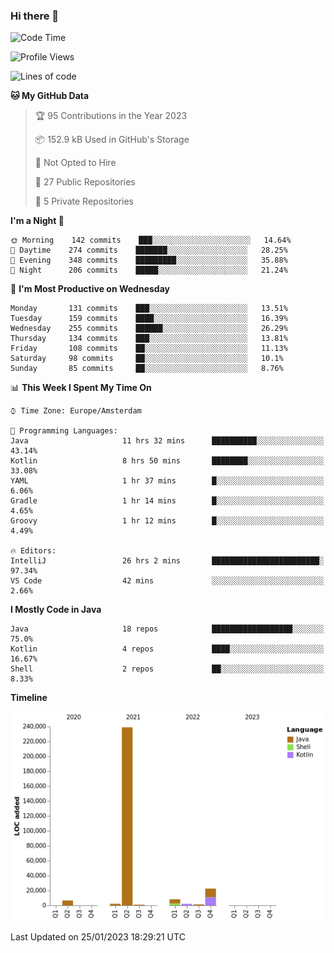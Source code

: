### Hi there 👋


<!--START_SECTION:waka-->
![Code Time](http://img.shields.io/badge/Code%20Time-2%2C927%20hrs%2024%20mins-blue)

![Profile Views](http://img.shields.io/badge/Profile%20Views-6-blue)

![Lines of code](https://img.shields.io/badge/From%20Hello%20World%20I%27ve%20Written-283%20Thousand%20lines%20of%20code-blue)

**🐱 My GitHub Data** 

> 🏆 95 Contributions in the Year 2023
 > 
> 📦 152.9 kB Used in GitHub's Storage 
 > 
> 🚫 Not Opted to Hire
 > 
> 📜 27 Public Repositories 
 > 
> 🔑 5 Private Repositories  
 > 
**I'm a Night 🦉** 

```text
🌞 Morning    142 commits    ███░░░░░░░░░░░░░░░░░░░░░░   14.64% 
🌆 Daytime    274 commits    ███████░░░░░░░░░░░░░░░░░░   28.25% 
🌃 Evening    348 commits    █████████░░░░░░░░░░░░░░░░   35.88% 
🌙 Night      206 commits    █████░░░░░░░░░░░░░░░░░░░░   21.24%

```
📅 **I'm Most Productive on Wednesday** 

```text
Monday       131 commits    ███░░░░░░░░░░░░░░░░░░░░░░   13.51% 
Tuesday      159 commits    ████░░░░░░░░░░░░░░░░░░░░░   16.39% 
Wednesday    255 commits    ██████░░░░░░░░░░░░░░░░░░░   26.29% 
Thursday     134 commits    ███░░░░░░░░░░░░░░░░░░░░░░   13.81% 
Friday       108 commits    ██░░░░░░░░░░░░░░░░░░░░░░░   11.13% 
Saturday     98 commits     ██░░░░░░░░░░░░░░░░░░░░░░░   10.1% 
Sunday       85 commits     ██░░░░░░░░░░░░░░░░░░░░░░░   8.76%

```


📊 **This Week I Spent My Time On** 

```text
⌚︎ Time Zone: Europe/Amsterdam

💬 Programming Languages: 
Java                     11 hrs 32 mins      ██████████░░░░░░░░░░░░░░░   43.14% 
Kotlin                   8 hrs 50 mins       ████████░░░░░░░░░░░░░░░░░   33.08% 
YAML                     1 hr 37 mins        █░░░░░░░░░░░░░░░░░░░░░░░░   6.06% 
Gradle                   1 hr 14 mins        █░░░░░░░░░░░░░░░░░░░░░░░░   4.65% 
Groovy                   1 hr 12 mins        █░░░░░░░░░░░░░░░░░░░░░░░░   4.49%

🔥 Editors: 
IntelliJ                 26 hrs 2 mins       ████████████████████████░   97.34% 
VS Code                  42 mins             ░░░░░░░░░░░░░░░░░░░░░░░░░   2.66%

```

**I Mostly Code in Java** 

```text
Java                     18 repos            ██████████████████░░░░░░░   75.0% 
Kotlin                   4 repos             ████░░░░░░░░░░░░░░░░░░░░░   16.67% 
Shell                    2 repos             ██░░░░░░░░░░░░░░░░░░░░░░░   8.33%

```


**Timeline**

![Chart not found](https://raw.githubusercontent.com/powercasgamer/powercasgamer/master/charts/bar_graph.png) 


 Last Updated on 25/01/2023 18:29:21 UTC
<!--END_SECTION:waka-->

